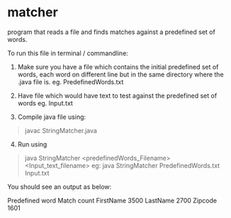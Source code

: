 # matcher

program that reads a file and finds matches against a predefined set of words.

To run this file in terminal / commandline:

1. Make sure you have a file which contains the initial predefined set of words, each word on different line but in the same directory where the .java file is.
eg. PredefinedWords.txt

2. Have file which would have text to test against the predefined set of words
eg. Input.txt

3. Compile java file using:
> javac StringMatcher.java   

4. Run using
>  java StringMatcher <predefinedWords_Filename> <Input_text_filename>
eg: java StringMatcher PredefinedWords.txt Input.txt

You should see an output as below:

Predefined word           Match count
FirstName                      3500 
LastName                       2700
Zipcode                        1601 